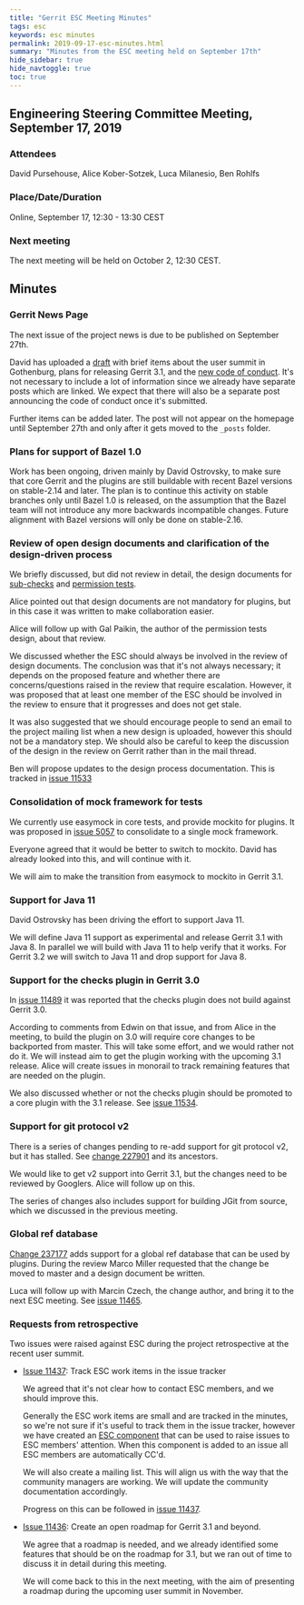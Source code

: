 ```yaml
---
title: "Gerrit ESC Meeting Minutes"
tags: esc
keywords: esc minutes
permalink: 2019-09-17-esc-minutes.html
summary: "Minutes from the ESC meeting held on September 17th"
hide_sidebar: true
hide_navtoggle: true
toc: true
---
```


## Engineering Steering Committee Meeting, September 17, 2019

### Attendees

David Pursehouse, Alice Kober-Sotzek, Luca Milanesio, Ben Rohlfs

### Place/Date/Duration

Online, September 17, 12:30 - 13:30 CEST

### Next meeting

The next meeting will be held on October 2, 12:30 CEST.

## Minutes

### Gerrit News Page

The next issue of the project news is due to be published on September 27th.

David has uploaded a [draft](https://gerrit-review.googlesource.com/c/homepage/+/237600)
with brief items about the user summit in Gothenburg, plans for releasing
Gerrit 3.1, and the [new code of conduct](https://gerrit-review.googlesource.com/c/homepage/+/236152).
It's not necessary to include a lot of information since we already have
separate posts which are linked. We expect that there will also be a separate
post announcing the code of conduct once it's submitted.

Further items can be added later. The post will not appear on the homepage
until September 27th and only after it gets moved to the `_posts` folder.

### Plans for support of Bazel 1.0

Work has been ongoing, driven mainly by David Ostrovsky, to make sure that core
Gerrit and the plugins are still buildable with recent Bazel versions on stable-2.14
and later. The plan is to continue this activity on stable branches only until
Bazel 1.0 is released, on the assumption that the Bazel team will not introduce
any more backwards incompatible changes. Future alignment with Bazel versions
will only be done on stable-2.16.

### Review of open design documents and clarification of the design-driven process

We briefly discussed, but did not review in detail, the design documents
for [sub-checks](https://gerrit-review.googlesource.com/c/homepage/+/235693)
and [permission tests](https://gerrit-review.googlesource.com/c/homepage/+/235929).

Alice pointed out that design documents are not mandatory for plugins, but in
this case it was written to make collaboration easier.

Alice will follow up with Gal Paikin, the author of the permission tests design,
about that review.

We discussed whether the ESC should always be involved in the review of
design documents. The conclusion was that it's not always necessary; it depends
on the proposed feature and whether there are concerns/questions raised in the
review that require escalation. However, it was proposed that at least one
member of the ESC should be involved in the review to ensure that it progresses
and does not get stale.

It was also suggested that we should encourage people to send an email to the
project mailing list when a new design is uploaded, however this should not be
a mandatory step. We should also be careful to keep the discussion of the
design in the review on Gerrit rather than in the mail thread.

Ben will propose updates to the design process documentation. This is tracked
in [issue 11533](https://bugs.chromium.org/p/gerrit/issues/detail?id=11533)

### Consolidation of mock framework for tests

We currently use easymock in core tests, and provide mockito for plugins. It was
proposed in [issue 5057](https://bugs.chromium.org/p/gerrit/issues/detail?id=5057)
to consolidate to a single mock framework.

Everyone agreed that it would be better to switch to mockito. David has already
looked into this, and will continue with it.

We will aim to make the transition from easymock to mockito in Gerrit 3.1.

### Support for Java 11

David Ostrovsky has been driving the effort to support Java 11.

We will define Java 11 support as experimental and release Gerrit 3.1 with
Java 8. In parallel we will build with Java 11 to help verify that it
works. For Gerrit 3.2 we will switch to Java 11 and drop support for Java 8.

### Support for the checks plugin in Gerrit 3.0

In [issue 11489](https://bugs.chromium.org/p/gerrit/issues/detail?id=11489) it
was reported that the checks plugin does not build against Gerrit 3.0.

According to comments from Edwin on that issue, and from Alice in the meeting,
to build the plugin on 3.0 will require core changes to be backported from
master. This will take some effort, and we would rather not do it. We will
instead aim to get the plugin working with the upcoming 3.1 release. Alice will
create issues in monorail to track remaining features that are needed on
the plugin.

We also discussed whether or not the checks plugin should be promoted to a
core plugin with the 3.1 release.
See [issue 11534](https://bugs.chromium.org/p/gerrit/issues/detail?id=11534).

### Support for git protocol v2

There is a series of changes pending to re-add support for git protocol v2,
but it has stalled. See [change 227901](https://gerrit-review.googlesource.com/c/gerrit/+/227901)
and its ancestors.

We would like to get v2 support into Gerrit 3.1, but the changes need to be
reviewed by Googlers. Alice will follow up on this.

The series of changes also includes support for building JGit from source,
which we discussed in the previous meeting.

### Global ref database

[Change 237177](https://gerrit-review.googlesource.com/c/gerrit/+/237177) adds
support for a global ref database that can be used by plugins. During the
review Marco Miller requested that the change be moved to master and a design
document be written.

Luca will follow up with Marcin Czech, the change author, and bring it to the
next ESC meeting.
See [issue 11465](https://bugs.chromium.org/p/gerrit/issues/detail?id=11465).

### Requests from retrospective

Two issues were raised against ESC during the project retrospective at the
recent user summit.

* [Issue 11437](https://bugs.chromium.org/p/gerrit/issues/detail?id=11437):
Track ESC work items in the issue tracker

  We agreed that it's not clear how to contact ESC members, and we should
  improve this.

  Generally the ESC work items are small and are tracked in the minutes,
  so we're not sure if it's useful to track them in the issue tracker,
  however we have created an
  [ESC component](https://bugs.chromium.org/p/gerrit/issues/list?q=component%3AESC%20)
  that can be used to raise issues to ESC members' attention. When this
  component is added to an issue all ESC members are automatically CC'd.

  We will also create a mailing list. This will align us with the way
  that the community managers are working. We will update the community
  documentation accordingly.

  Progress on this can be followed in
  [issue 11437](https://bugs.chromium.org/p/gerrit/issues/detail?id=11437).

* [Issue 11436](https://bugs.chromium.org/p/gerrit/issues/detail?id=11436):
Create an open roadmap for Gerrit 3.1 and beyond.

  We agree that a roadmap is needed, and we already identified some features
  that should be on the roadmap for 3.1, but we ran out of time to discuss it
  in detail during this meeting.

  We will come back to this in the next meeting, with the aim of presenting
  a roadmap during the upcoming user summit in November.
